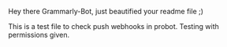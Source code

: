 

Hey there Grammarly-Bot, just beautified your readme file ;)

This is a test file to check push webhooks in probot. Testing with permissions given.